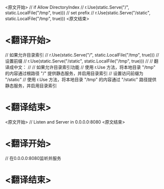 
<原文开始>
	// if Allow DirectoryIndex
	// r.Use(static.Serve("/", static.LocalFile("/tmp", true)))
	// set prefix
	// r.Use(static.Serve("/static", static.LocalFile("/tmp", true)))
<原文结束>

# <翻译开始>
// 如果允许目录索引
// r.Use(static.Serve("/", static.LocalFile("/tmp", true)))
// 设置前缀
// r.Use(static.Serve("/static", static.LocalFile("/tmp", true)))
// 
// 翻译成中文：
// 
// 如果允许目录索引功能
// 使用 r.Use 方法，将本地目录 "/tmp" 的内容通过根路径 "/" 提供静态服务，并启用目录索引
// 设置访问前缀为 "/static"
// 使用 r.Use 方法，将本地目录 "/tmp" 的内容通过 "/static" 路径提供静态服务，并启用目录索引
# <翻译结束>


<原文开始>
// Listen and Server in 0.0.0.0:8080
<原文结束>

# <翻译开始>
// 在0.0.0.0:8080监听并服务
# <翻译结束>


